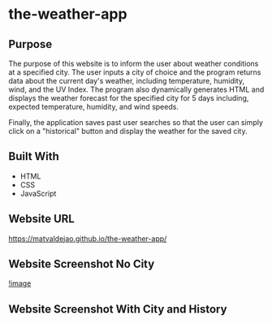 # the-weather-app

## Purpose
The purpose of this website is to inform the user about weather conditions at a specified city. The user inputs a city of choice and the program returns data about the current day's weather, including temperature, humidity, wind, and the UV Index. The program also dynamically generates HTML and displays the weather forecast for the specified city for 5 days including, expected temperature, humidity, and wind speeds. 

Finally, the application saves past user searches so that the user can simply click on a "historical" button and display the weather for the saved city. 

## Built With
 * HTML
 * CSS
 * JavaScript

## Website URL
https://matvaldejao.github.io/the-weather-app/

## Website Screenshot No City
[!image](./assets/images/No%20City%20Screenshot.png)

## Website Screenshot With City and History

